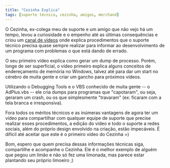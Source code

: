 ```yaml
---
title: "Cezinha Explica"
tags: [suporte técnico, cezinha, amigos, merchand]
---
```

O Cezinha, ex-colega meu de suporte e um amigo que não vejo há um tempo, levou a curiosidade e o empenho até as últimas consequências e criou um [canal de vídeos](https://www.youtube.com/channel/UCoBhimDZSa1pnQxbiS9W7Sw) onde explica procedimentos que o suporte técnico precisa quase sempre realizar para informar ao desenvolvimento de um programa com problemas o que está dando de errado.

O seu primeiro vídeo explica como gerar um dump de processo. Porém, longe de ser superficial, o vídeo primeiro explica alguns conceitos de endereçamento de memória no Windows, talvez até para dar um start no cérebro de muita gente e criar um gancho para próximos vídeos.

Utilizando o Debugging Tools e o VBS conhecido de muita gente -- o AdPlus.vbs -- ele cria dumps para programas que "capotaram", ou seja, geraram um crash, ou os que simplesmente "travaram" (ex: ficaram com a tela branca e irresponsiva).

Fora todos os méritos técnicos e as inúmeras vantagens de agora ter um vídeo para compartilhar com qualquer equipe de suporte que precise realizar esses procedimentos, a edição do vídeo e todo o suporte a redes sociais, além do próprio design envolvido na criação, estão impecáveis. É difícil até aceitar que este é o primeiro vídeo do Cezinha =)

Bom, espero que quem precisa dessas informações técnicas siga, compartilhe e acompanhe o Cezinha. Ele é o melhor exemplo de alguém que pegou um limão e não só fez uma limonada, mas parece estar plantando seu próprio limoeiro ;)

